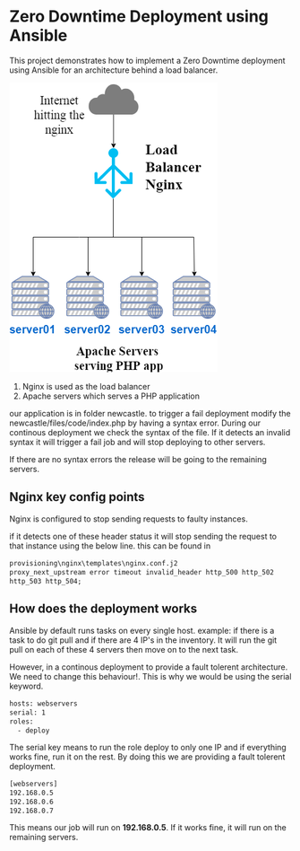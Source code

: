 # Zero Downtime Deployment using Ansible
This project demonstrates how to implement a Zero Downtime deployment using Ansible for an architecture behind a load balancer.

<img src="https://raw.githubusercontent.com/soroushatarod/devops-north-east-ansible/master/ansible-devops-northeast.png">

1) Nginx is used as the load balancer
2) Apache servers which serves a PHP application

our application is in folder newcastle.
to trigger a fail deployment modify the newcastle/files/code/index.php by having a syntax error.
During our continous deployment we check the syntax of the file. If it detects an invalid syntax it will trigger a fail job and will stop deploying to other servers. 

If there are no syntax errors the release will be going to the remaining servers.

<h2>Nginx key config points</h2>

Nginx is configured to stop sending requests to faulty instances.

if it detects one of these header status it will stop sending the request to that instance using the below line.
this can be found in 

```
provisioning\nginx\templates\nginx.conf.j2
proxy_next_upstream error timeout invalid_header http_500 http_502 http_503 http_504;
```

<h2>How does the deployment works</h2>
Ansible by default runs tasks on every single host. example: if there is a task to do git pull and if there are  4 IP's in the inventory. It will run the git pull on each of these 4 servers then move on to the next task.

However, in a continous deployment to provide a fault tolerent architecture. We need to change this behaviour!. This is why we would be using the serial keyword.

```
hosts: webservers
serial: 1
roles:
  - deploy
```

The serial key means to run the role deploy to only one IP and if everything works fine, run it on the rest. By doing this we are providing a fault tolerent deployment.

```
[webservers]
192.168.0.5
192.168.0.6
192.168.0.7
```
This means our job will run on <strong>192.168.0.5</strong>. If it works fine, it will run on the remaining servers.

